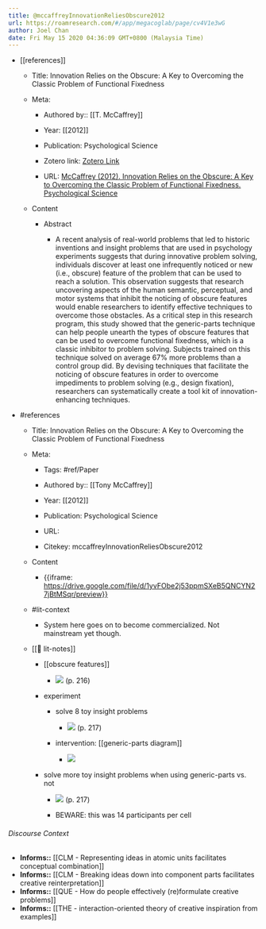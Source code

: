 ```yaml
---
title: @mccaffreyInnovationReliesObscure2012
url: https://roamresearch.com/#/app/megacoglab/page/cv4V1e3wG
author: Joel Chan
date: Fri May 15 2020 04:36:09 GMT+0800 (Malaysia Time)
---
```


- [[references]]

    - Title: Innovation Relies on the Obscure: A Key to Overcoming the Classic Problem of Functional Fixedness

    - Meta:

        - Authored by:: [[T. McCaffrey]]

        - Year: [[2012]]

        - Publication: Psychological Science

        - Zotero link: [Zotero Link](zotero://select/items/1_PVGMQ9HI)

        - URL: [McCaffrey (2012). Innovation Relies on the Obscure: A Key to Overcoming the Classic Problem of Functional Fixedness. Psychological Science](undefined)

    - Content

        - Abstract

            - A recent analysis of real-world problems that led to historic inventions and insight problems that are used in psychology experiments suggests that during innovative problem solving, individuals discover at least one infrequently noticed or new (i.e., obscure) feature of the problem that can be used to reach a solution. This observation suggests that research uncovering aspects of the human semantic, perceptual, and motor systems that inhibit the noticing of obscure features would enable researchers to identify effective techniques to overcome those obstacles. As a critical step in this research program, this study showed that the generic-parts technique can help people unearth the types of obscure features that can be used to overcome functional fixedness, which is a classic inhibitor to problem solving. Subjects trained on this technique solved on average 67% more problems than a control group did. By devising techniques that facilitate the noticing of obscure features in order to overcome impediments to problem solving (e.g., design fixation), researchers can systematically create a tool kit of innovation-enhancing techniques.
- #references

    - Title: Innovation Relies on the Obscure: A Key to Overcoming the Classic Problem of Functional Fixedness

    - Meta:

        - Tags: #ref/Paper

        - Authored by::  [[Tony McCaffrey]]

        - Year: [[2012]]

        - Publication: Psychological Science

        - URL:

        - Citekey: mccaffreyInnovationReliesObscure2012

    - Content

        - {{iframe: https://drive.google.com/file/d/1yvFObe2j53ppmSXeB5QNCYN27jBtMSqr/preview}}

    - #lit-context

        - System here goes on to become commercialized. Not mainstream yet though.

    - [[📝 lit-notes]]

        - [[obscure features]]

            - ![](https://firebasestorage.googleapis.com/v0/b/firescript-577a2.appspot.com/o/imgs%2Fapp%2Fmegacoglab%2FiYC6CGa3d1.png?alt=media&token=87db541f-dd4f-4516-8fc1-a15b07ce77fb) (p. 216)

        - experiment

            - solve 8 toy insight problems

                - ![](https://firebasestorage.googleapis.com/v0/b/firescript-577a2.appspot.com/o/imgs%2Fapp%2Fmegacoglab%2FEzeJpi5bAc.png?alt=media&token=99cd88cd-cbac-4b4c-8eff-71b3b0f137f3) (p. 217)

            - intervention: [[generic-parts diagram]]

                - ![](https://firebasestorage.googleapis.com/v0/b/firescript-577a2.appspot.com/o/imgs%2Fapp%2Fmegacoglab%2FjXkyJNUZhD.png?alt=media&token=bad65e52-91bc-4392-b35d-0676ebdd2ed0)

        - solve more toy insight problems when using generic-parts vs. not

            - ![](https://firebasestorage.googleapis.com/v0/b/firescript-577a2.appspot.com/o/imgs%2Fapp%2Fmegacoglab%2Fxs0qcDV8hb.png?alt=media&token=58e6f0b8-e2bd-4495-a986-9e822c0ba17c) (p. 217)

            - BEWARE: this was 14 participants per cell

###### Discourse Context

- **Informs::** [[CLM - Representing ideas in atomic units facilitates conceptual combination]]
- **Informs::** [[CLM - Breaking ideas down into component parts facilitates creative reinterpretation]]
- **Informs::** [[QUE - How do people effectively (re)formulate creative problems]]
- **Informs::** [[THE - interaction-oriented theory of creative inspiration from examples]]
